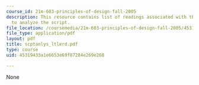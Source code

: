 ```yaml
---
course_id: 21m-603-principles-of-design-fall-2005
description: This resource contains list of readings associated with the course material
  to analyze the script.
file_location: /coursemedia/21m-603-principles-of-design-fall-2005/45319433a1e6653e69f87284e269e268_scptanlys_ltlerd.pdf
file_type: application/pdf
layout: pdf
title: scptanlys_ltlerd.pdf
type: course
uid: 45319433a1e6653e69f87284e269e268

---
```

None